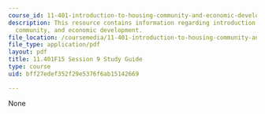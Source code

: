 ```yaml
---
course_id: 11-401-introduction-to-housing-community-and-economic-development-fall-2015
description: This resource contains information regarding introduction to housing,
  community, and economic development.
file_location: /coursemedia/11-401-introduction-to-housing-community-and-economic-development-fall-2015/bff27edef352f29e5376f6ab15142669_MIT11_401F15_Session9.pdf
file_type: application/pdf
layout: pdf
title: 11.401F15 Session 9 Study Guide
type: course
uid: bff27edef352f29e5376f6ab15142669

---
```

None